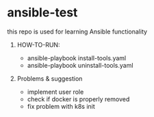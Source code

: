 # ansible-test

this repo is used for learning Ansible functionality

1. HOW-TO-RUN: 
    - ansible-playbook install-tools.yaml
    - ansible-playbook uninstall-tools.yaml

2. Problems & suggestion 
    - implement user role
    - check if docker is properly removed
    - fix problem with k8s init
